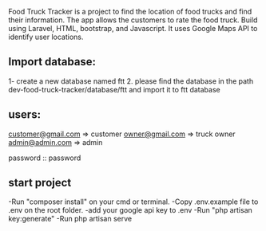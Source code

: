 Food Truck Tracker is a project to find the location of food trucks and find their information. The app allows the customers to rate the food truck. Build using Laravel, HTML, bootstrap, and Javascript. It uses Google Maps API to identify user locations.

## Import database:
1- create a new database named ftt 2. please find the database in the path dev-food-truck-tracker/database/ftt and import it to ftt database

## users:
customer@gmail.com => customer 
owner@gmail.com => truck owner
admin@admin.com => admin

password :: password

## start project
-Run "composer install" on your cmd or terminal.
-Copy .env.example file to .env on the root folder.
-add your google api key to .env
-Run "php artisan key:generate"
-Run php artisan serve


 

